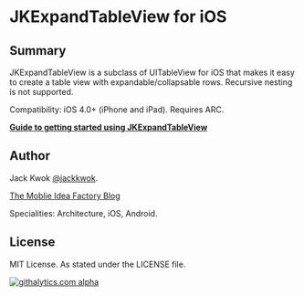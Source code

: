 JKExpandTableView for iOS
===============================================================


## Summary

JKExpandTableView is a subclass of UITableView for iOS that makes it easy to create a table view with expandable/collapsable rows.  Recursive nesting is not supported.

Compatibility: iOS 4.0+ (iPhone and iPad).  Requires ARC.

**[Guide to getting started using JKExpandTableView](http://jackkwok.github.io/JKExpandTableView)**<br/>


## Author
Jack Kwok [@jackkwok](http://twitter.com/jackkwok).

[The Moblie Idea Factory Blog](http://www.mobileideafactory.com)

Specialities: Architecture, iOS, Android.


## License
MIT License.  As stated under the LICENSE file.

[![githalytics.com alpha](https://cruel-carlota.pagodabox.com/583de44d5903e99a84cbefc79def9871 "githalytics.com")](http://githalytics.com/jackkwok/JKExpandTableView)